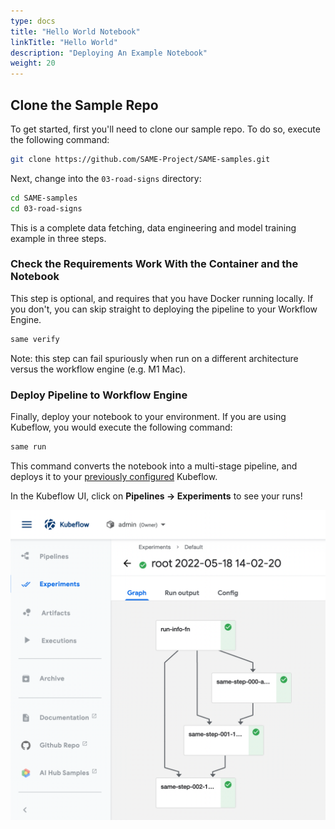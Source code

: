 ```yaml
---
type: docs
title: "Hello World Notebook"
linkTitle: "Hello World"
description: "Deploying An Example Notebook"
weight: 20
---
```

## Clone the Sample Repo

To get started, first you'll need to clone our sample repo. To do so, execute the following command:

```bash
git clone https://github.com/SAME-Project/SAME-samples.git
```

Next, change into the `03-road-signs` directory:

```bash
cd SAME-samples
cd 03-road-signs
```

This is a complete data fetching, data engineering and model training example in three steps.

### Check the Requirements Work With the Container and the Notebook

This step is optional, and requires that you have Docker running locally.
If you don't, you can skip straight to deploying the pipeline to your Workflow Engine.

```bash
same verify
```

Note: this step can fail spuriously when run on a different architecture versus the workflow engine (e.g. M1 Mac).

### Deploy Pipeline to Workflow Engine

Finally, deploy your notebook to your environment. If you are using Kubeflow, you would execute the following command:

```bash
same run
```

This command converts the notebook into a multi-stage pipeline, and deploys it to your [previously configured](installing.md) Kubeflow.

In the Kubeflow UI, click on **Pipelines -> Experiments** to see your runs!

<img width="830" alt="multi-step-execution" src="/images/multi-step-pipeline.png">

